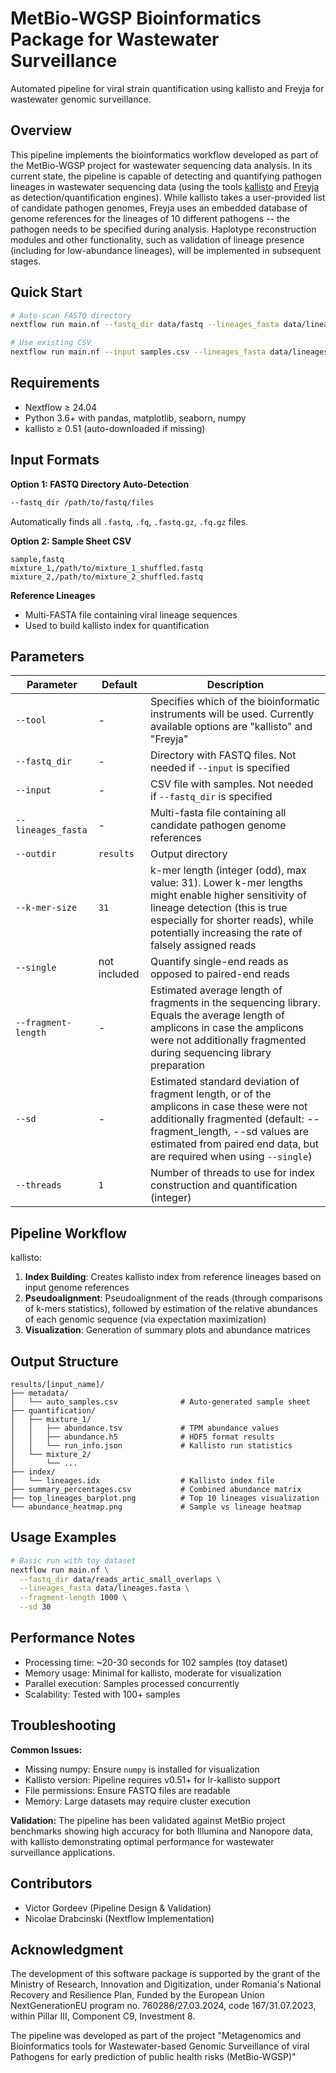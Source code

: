 # MetBio-WGSP Bioinformatics Package for Wastewater Surveillance

Automated pipeline for viral strain quantification using kallisto and Freyja for wastewater genomic surveillance.

## Overview

This pipeline implements the bioinformatics workflow developed as part of the MetBio-WGSP project for wastewater sequencing data analysis. In its current state, the pipeline is capable of detecting and quantifying pathogen lineages in wastewater sequencing data (using the tools [kallisto](https://github.com/pachterlab/kallisto) and [Freyja](https://github.com/andersen-lab/Freyja) as detection/quantification engines). While kallisto takes a user-provided list of candidate pathogen genomes, Freyja uses an embedded database of genome references for the lineages of 10 different pathogens -- the pathogen needs to be specified during analysis. Haplotype reconstruction modules and other functionality, such as validation of lineage presence (including for low-abundance lineages), will be implemented in subsequent stages.

## Quick Start

```bash
# Auto-scan FASTQ directory
nextflow run main.nf --fastq_dir data/fastq --lineages_fasta data/lineages.fasta

# Use existing CSV
nextflow run main.nf --input samples.csv --lineages_fasta data/lineages.fasta
```

## Requirements

- Nextflow ≥ 24.04
- Python 3.6+ with pandas, matplotlib, seaborn, numpy
- kallisto ≥ 0.51 (auto-downloaded if missing)

## Input Formats

**Option 1: FASTQ Directory Auto-Detection**
```bash
--fastq_dir /path/to/fastq/files
```
Automatically finds all `.fastq`, `.fq`, `.fastq.gz`, `.fq.gz` files.

**Option 2: Sample Sheet CSV**
```csv
sample,fastq
mixture_1,/path/to/mixture_1_shuffled.fastq
mixture_2,/path/to/mixture_2_shuffled.fastq
```

**Reference Lineages**
- Multi-FASTA file containing viral lineage sequences
- Used to build kallisto index for quantification

## Parameters

| Parameter | Default | Description |
|-----------|---------|-------------|
| `--tool` | - | Specifies which of the bioinformatic instruments will be used. Currently available options are "kallisto" and "Freyja" |
| `--fastq_dir` | - | Directory with FASTQ files. Not needed if `--input` is specified |
| `--input` | - | CSV file with samples. Not needed if `--fastq_dir` is specified |
| `--lineages_fasta` | - | Multi-fasta file containing all candidate pathogen genome references |
| `--outdir` | `results` | Output directory |
| `--k-mer-size` | `31` | k-mer length (integer (odd), max value: 31). Lower k-mer lengths might enable higher sensitivity of lineage detection (this is true especially for shorter reads), while potentially increasing the rate of falsely assigned reads |
| `--single` | not included | Quantify single-end reads as opposed to paired-end reads |
| `--fragment-length` | - | Estimated average length of fragments in the sequencing library. Equals the average length of amplicons in case the amplicons were not additionally fragmented during sequencing library preparation |
| `--sd` | - | Estimated standard deviation of fragment length, or of the amplicons in case these were not additionally fragmented (default: --fragment_length, --sd values are estimated from paired end data, but are required when using `--single`) |
| `--threads` | `1` | Number of threads to use for index construction and quantification (integer) |

## Pipeline Workflow

kallisto:

1. **Index Building**: Creates kallisto index from reference lineages based on input genome references
2. **Pseudoalignment**: Pseudoalignment of the reads (through comparisons of k-mers statistics), followed by estimation of the relative abundances of each genomic sequence (via expectation maximization)
3. **Visualization**: Generation of summary plots and abundance matrices

## Output Structure

```
results/[input_name]/
├── metadata/
│   └── auto_samples.csv              # Auto-generated sample sheet
├── quantification/
│   ├── mixture_1/
│   │   ├── abundance.tsv             # TPM abundance values
│   │   ├── abundance.h5              # HDF5 format results
│   │   └── run_info.json             # Kallisto run statistics
│   └── mixture_2/
│       └── ...
├── index/
│   └── lineages.idx                  # Kallisto index file
├── summary_percentages.csv           # Combined abundance matrix
├── top_lineages_barplot.png          # Top 10 lineages visualization
└── abundance_heatmap.png             # Sample vs lineage heatmap
```

## Usage Examples

```bash
# Basic run with toy dataset
nextflow run main.nf \
  --fastq_dir data/reads_artic_small_overlaps \
  --lineages_fasta data/lineages.fasta \
  --fragment-length 1000 \
  --sd 30
```

## Performance Notes

- Processing time: ~20-30 seconds for 102 samples (toy dataset)
- Memory usage: Minimal for kallisto, moderate for visualization
- Parallel execution: Samples processed concurrently
- Scalability: Tested with 100+ samples

## Troubleshooting

**Common Issues:**
- Missing numpy: Ensure `numpy` is installed for visualization
- Kallisto version: Pipeline requires v0.51+ for lr-kallisto support
- File permissions: Ensure FASTQ files are readable
- Memory: Large datasets may require cluster execution

**Validation:**
The pipeline has been validated against MetBio project benchmarks showing high accuracy for both Illumina and Nanopore data, with kallisto demonstrating optimal performance for wastewater surveillance applications.

## Contributors

- Victor Gordeev (Pipeline Design & Validation)
- Nicolae Drabcinski (Nextflow Implementation)

## Acknowledgment

The development of this software package is supported by the grant of the Ministry of Research, Innovation and Digitization, under Romania's National Recovery and Resilience Plan, Funded by the European Union NextGenerationEU program no. 760286/27.03.2024, code 167/31.07.2023, within Pillar III, Component C9, Investment 8.

The pipeline was developed as part of the project "Metagenomics and Bioinformatics tools for Wastewater-based Genomic Surveillance of viral Pathogens for early prediction of public health risks (MetBio-WGSP)"

